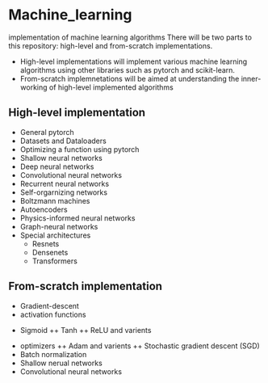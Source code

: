 # Machine_learning
implementation of machine learning algorithms
There will be two parts to this repository: high-level and from-scratch implementations.
+ High-level implementations will implement various machine learning algorithms using other libraries such as pytorch and scikit-learn.
+ From-scratch implemnetations will be aimed at understanding the inner-working of high-level implemented algorithms 

## High-level implementation
+ General pytorch
+ Datasets and Dataloaders
+ Optimizing a function using pytorch
+ Shallow neural networks
+ Deep neural networks
+ Convolutional neural networks
+ Recurrent neural networks
+ Self-orgarnizing networks
+ Boltzmann machines
+ Autoencoders
+ Physics-informed neural networks
+ Graph-neural networks
+ Special architectures
  + Resnets
  + Densenets
  + Transformers

## From-scratch implementation
+ Gradient-descent
+ activation functions
- Sigmoid
++ Tanh
++ ReLU and varients
+ optimizers
++ Adam and varients
++ Stochastic gradient descent (SGD)
+ Batch normalization
+ Shallow nerual networks
+ Convolutional neural networks
